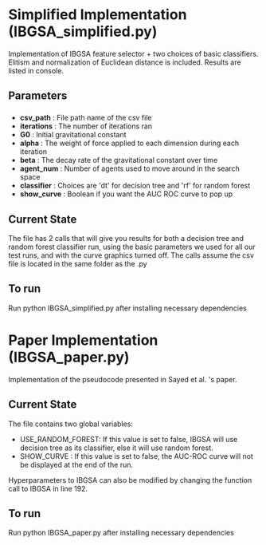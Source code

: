 ﻿# Simplified Implementation (IBGSA_simplified.py)
Implementation of IBGSA feature selector + two choices of basic classifiers. Elitism and normalization of Euclidean distance is included. Results are listed in console.

## Parameters
### 

 - **csv_path** : File path name of the csv file
 - **iterations** : The number of iterations ran
 - **G0** : Initial gravitational constant
 - **alpha** : The weight of force applied to each dimension during each iteration
 - **beta** : The decay rate of the gravitational constant over time
 - **agent_num** : Number of agents used to move around in the search space
 - **classifier** : Choices are 'dt' for decision tree and 'rf' for random forest
 - **show_curve** : Boolean if you want the AUC ROC curve to pop up

## Current State

The file has 2 calls that will give you results for both a decision tree and random forest classifier run, using the basic parameters we used for all our test runs, and with the curve graphics turned off. The calls assume the csv file is located in the same folder as the .py

## To run
Run python IBGSA_simplified.py after installing necessary dependencies

# Paper Implementation (IBGSA_paper.py)
Implementation of the pseudocode presented in Sayed et al. 's paper.

## Current State

The file contains two global variables:
- USE_RANDOM_FOREST: If this value is set to false, IBGSA will use decision tree as its classifier, else it will use random forest.
- SHOW_CURVE : If this value is set to false, the AUC-ROC curve will not be displayed at the end of the run.

Hyperparameters to IBGSA can also be modified by changing the function call to IBGSA in line 192.

## To run
Run python IBGSA_paper.py after installing necessary dependencies
